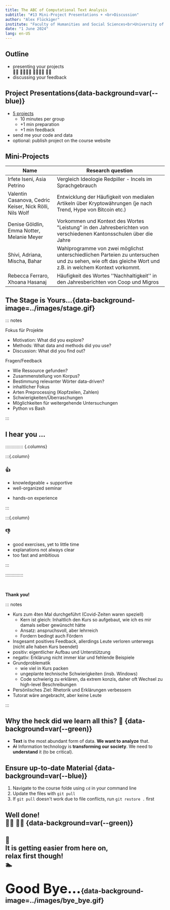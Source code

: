 ```yaml
---
title: The ABC of Computational Text Analysis
subtitle: "#13 Mini-Project Presentations + <br>Discussion"
author: "Alex Flückiger"
institute: "Faculty of Humanities and Social Sciences<br>University of Lucerne" 
date: "1 June 2024"
lang: en-US
---
```


## Outline

- presenting your projects <br>:woman_technologist: :man_technologist::woman_technologist: :man_technologist::woman_technologist: :man_technologist:
- discussing your feedback



## Project Presentations{data-background=var(--blue)}

- [5 projects](https://docs.google.com/spreadsheets/d/1okuYtiMeASZzenn-VADvg1i6mWqVNsOaskuiHP-sTVc/edit#gid=0)
  - 10 minutes per group
  - +1 min preparation
  - +1 min feedback
- send me your code and data
- optional: publish project on the course website



## Mini-Projects

<div style="font-size: 0.9em;">

| Name                                                    | Research question                                            |
| ------------------------------------------------------- | ------------------------------------------------------------ |
| Irfete Iseni, Asia Petrino                              | Vergleich Ideologie Redpiller - Incels im Sprachgebrauch     |
| Valentin Casanova, Cedric Keiser, Nick Rölli, Nils Wolf | Entwicklung der Häufigkeit von medialen Artikeln über Kryptowährungen (je nach Trend, Hype von Bitcoin etc.) |
| Denise Göldlin, Emma Notter, Melanie Meyer              | Vorkommen und Kontext des Wortes "Leistung" in den Jahresberichten von verschiedenen Kantonsschulen über die Jahre |
| Shivi, Adriana, Mischa, Bahar                           | Wahlprogramme von zwei möglichst unterschiedlichen Parteien zu untersuchen und zu sehen, wie oft das gleiche Wort und z.B. in welchem Kontext vorkommt. |
| Rebecca Ferraro, Xhoana Hasanaj                         | Häufigkeit des Wortes ''Nachhaltigkeit'' in den Jahresberichten von Coop und Migros |


</div>



## The Stage is Yours...{data-background-image=../images/stage.gif}
::: notes

Fokus für Projekte

- Motivation: What did you explore?
- Methods: What data and methods did you use?
- Discussion: What did you find out? 



Fragen/Feedback

- Wie Ressource gefunden?
- Zusammenstellung von Korpus?
- Bestimmung relevanter Wörter data-driven?
- inhaltlicher Fokus
- Arten Preprocessing (Kopfzeilen, Zahlen)
- Schwierigkeiten/Überraschungen
- Möglichkeiten für weitergehende Untersuchungen
- Python vs Bash

:::

## I hear you ...

:::::::::::::: {.columns}

:::{.column}

###  :thumbsup:

* knowledgeable + supportive
* well-organized seminar

- hands-on experience

:::

:::{.column}

### :thumbsdown:

- good exercises, yet to little time
- explanations not always clear
- too fast and ambitious 

:::

::::::::::::::

<br>

**Thank you!**

::: notes

- Kurs zum 4ten Mal durchgeführt (Covid-Zeiten waren speziell)
  - Kern ist gleich: Inhaltlich den Kurs so aufgebaut, wie ich es mir damals selber gewünscht hätte
  - Ansatz: anspruchsvoll, aber lehrreich
  - Fordern bedingt auch Fördern
- Insgesamt positives Feedback, allerdings Leute verloren unterwegs (nicht alle haben Kurs beendet)
- positiv: eigentlicher Aufbau und Unterstützung
- negativ: Erklärung nicht immer klar und fehlende Beispiele
- Grundproblematik
  - wie viel in Kurs packen
  - ungeplante technische Schwierigkeiten (insb. Windows)
  - Code schwierig zu erklären, da extrem konzis, daher oft Wechsel zu high-level Beschreibungen 
- Persönlisches Ziel: Rhetorik und Erklärungen verbessern
- Tutorat wäre angebracht, aber keine Leute

:::



## Why the heck did we learn all this? :exploding_head: {data-background=var(--green)}

- **Text** is the most abundant form of data. **We want to analyze** that.
- ~~AI~~ Information technology is **transforming our society**. We need to **understand** it (to be critical).

## Ensure up-to-date Material {data-background=var(--blue)}

1. Navigate to the course folde using `cd` in your command line
2. Update the files with `git pull`
3. If `git pull` doesn't work due to file conflicts, run `git restore .` first





## Well done!<br> :woman_juggling:  :man_juggling: {data-background=var(--green)}



## :crossed_fingers: <br> It is getting easier from here on, <br> relax first though!  <br>:swimmer:



##  <span style="font-size:2em;">Good Bye...</span>{data-background-image=../images/bye_bye.gif}
